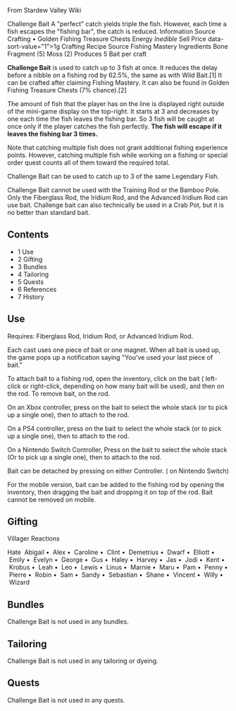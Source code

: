 From Stardew Valley Wiki

Challenge Bait A "perfect" catch yields triple the fish. However, each time a fish escapes the "fishing bar", the catch is reduced. Information Source Crafting • Golden Fishing Treasure Chests Energy *Inedible* Sell Price data-sort-value="1"&gt;1g Crafting Recipe Source Fishing Mastery Ingredients Bone Fragment (5) Moss (2) Produces 5 Bait per craft

**Challenge Bait** is used to catch up to 3 fish at once. It reduces the delay before a nibble on a fishing rod by 62.5%, the same as with Wild Bait.\[1] It can be crafted after claiming Fishing Mastery. It can also be found in Golden Fishing Treasure Chests (7% chance).\[2]

The amount of fish that the player has on the line is displayed right outside of the mini-game display on the top-right. It starts at 3 and decreases by one each time the fish leaves the fishing bar. So 3 fish will be caught at once only if the player catches the fish perfectly. **The fish will escape if it leaves the fishing bar 3 times.**

Note that catching multiple fish does not grant additional fishing experience points. However, catching multiple fish while working on a fishing or special order quest counts all of them toward the required total.

Challenge Bait can be used to catch up to 3 of the same Legendary Fish.

Challenge Bait cannot be used with the Training Rod or the Bamboo Pole. Only the Fiberglass Rod, the Iridium Rod, and the Advanced Iridium Rod can use bait. Challenge bait can also technically be used in a Crab Pot, but it is no better than standard bait.

## Contents

- 1 Use
- 2 Gifting
- 3 Bundles
- 4 Tailoring
- 5 Quests
- 6 References
- 7 History

## Use

Requires: Fiberglass Rod, Iridium Rod, or Advanced Iridium Rod.

Each cast uses one piece of bait or one magnet. When all bait is used up, the game pops up a notification saying "You've used your last piece of bait."

To attach bait to a fishing rod, open the inventory, click on the bait ( left-click or right-click, depending on how many bait will be used), and then on the rod. To remove bait, on the rod.

On an Xbox controller, press on the bait to select the whole stack (or to pick up a single one), then to attach to the rod.

On a PS4 controller, press on the bait to select the whole stack (or to pick up a single one), then to attach to the rod.

On a Nintendo Switch Controller, Press on the bait to select the whole stack (Or to pick up a single one), then to attach to the rod.

Bait can be detached by pressing on either Controller. ( on Nintendo Switch)

For the mobile version, bait can be added to the fishing rod by opening the inventory, then dragging the bait and dropping it on top of the rod. Bait cannot be removed on mobile.

## Gifting

Villager Reactions

Hate  Abigail •  Alex •  Caroline •  Clint •  Demetrius •  Dwarf •  Elliott •  Emily •  Evelyn •  George •  Gus •  Haley •  Harvey •  Jas •  Jodi •  Kent •  Krobus •  Leah •  Leo •  Lewis •  Linus •  Marnie •  Maru •  Pam •  Penny •  Pierre •  Robin •  Sam •  Sandy •  Sebastian •  Shane •  Vincent •  Willy •  Wizard

## Bundles

Challenge Bait is not used in any bundles.

## Tailoring

Challenge Bait is not used in any tailoring or dyeing.

## Quests

Challenge Bait is not used in any quests.